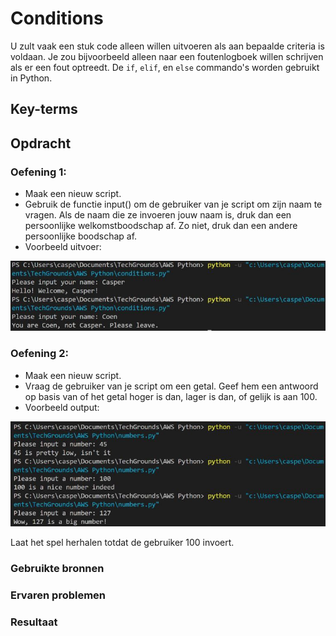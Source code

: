 # Conditions
U zult vaak een stuk code alleen willen uitvoeren als aan bepaalde criteria is voldaan. Je zou bijvoorbeeld alleen naar een foutenlogboek willen schrijven als er een fout optreedt.
De ```if```, ```elif```, en ```else``` commando's worden gebruikt in Python.

## Key-terms


## Opdracht

### Oefening 1:
- Maak een nieuw script.
- Gebruik de functie input() om de gebruiker van je script om zijn naam te vragen. Als de naam die ze invoeren jouw naam is, druk dan een persoonlijke welkomstboodschap af. Zo niet, druk dan een andere persoonlijke boodschap af.
- Voorbeeld uitvoer:

![py-example4](../00_includes/Python/py-example4.JPG)


### Oefening 2:
- Maak een nieuw script.
- Vraag de gebruiker van je script om een getal. Geef hem een antwoord op basis van of het getal hoger is dan, lager is dan, of gelijk is aan 100.
- Voorbeeld output:

![py-example5](../00_includes/Python/py-example5.JPG)

Laat het spel herhalen totdat de gebruiker 100 invoert.


### Gebruikte bronnen

### Ervaren problemen

### Resultaat
